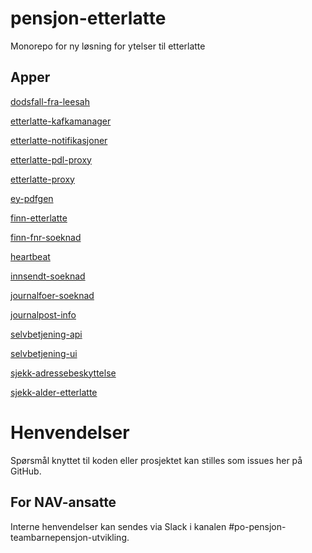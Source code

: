 # pensjon-etterlatte

Monorepo for ny løsning for ytelser til etterlatte


## Apper

[dodsfall-fra-leesah](apps/dodsfall-fra-leesah)

[etterlatte-kafkamanager](apps/etterlatte-kafkamanager)

[etterlatte-notifikasjoner](apps/etterlatte-notifikasjoner)

[etterlatte-pdl-proxy](apps/etterlatte-pdl-proxy)

[etterlatte-proxy](apps/etterlatte-proxy)

[ey-pdfgen](apps/ey-pdfgen)

[finn-etterlatte](apps/finn-etterlatte)

[finn-fnr-soeknad](apps/finn-fnr-soeknad)

[heartbeat](apps/heartbeat)

[innsendt-soeknad](apps/innsendt-soeknad)

[journalfoer-soeknad](apps/journalfoer-soeknad)

[journalpost-info](apps/journalpost-info)

[selvbetjening-api](apps/selvbetjening-api)

[selvbetjening-ui](apps/selvbetjening-ui)

[sjekk-adressebeskyttelse](apps/sjekk-adressebeskyttelse)

[sjekk-alder-etterlatte](apps/sjekk-alder-etterlatte)


# Henvendelser

Spørsmål knyttet til koden eller prosjektet kan stilles som issues her på GitHub.


## For NAV-ansatte

Interne henvendelser kan sendes via Slack i kanalen #po-pensjon-teambarnepensjon-utvikling.


